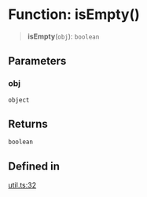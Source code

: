 # Function: isEmpty()

> **isEmpty**(`obj`): `boolean`

## Parameters

### obj

`object`

## Returns

`boolean`

## Defined in

[util.ts:32](https://github.com/m1m0zzz/tremolo-ui/blob/54fbf380a034843065523580a721e5efc5837b32/packages/functions/src/util.ts#L32)
